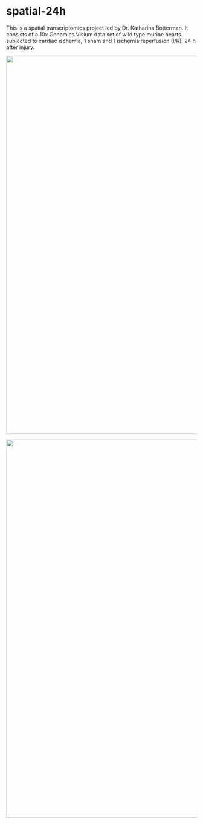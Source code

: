 # spatial-24h

This is a spatial transcriptomics project led by Dr. Katharina Botterman. It consists of a 10x Genomics Visium data set of wild type murine hearts subjected to cardiac ischemia, 1 sham and 1 ischemia reperfusion (I/R), 24 h after injury.

<p align="center">
  <img src="/images/SpatialDimPlot.png" width="1000">
</p>
<p align="center">
  <img src="/images/SpatialFeaturePlot_Ccl6.png" width="1000">
</p>
